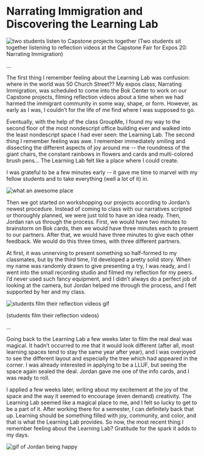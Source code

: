 # Narrating Immigration and Discovering the Learning Lab 

![two students listen to Capstone projects together](https://files.slack.com/files-pri/T0HTW3H0V-F013NJBVD3M/20191209_004_expos20rennix_capstoneevent_5d4b_009.mov_17481912.jpg?pub_secret=9b6fa15ffc)
(Two students sit together listening to reflection videos at the Capstone Fair for Expos 20: Narrating Immigration)

...

The first thing I remember feeling about the Learning Lab was confusion: where in the world was 50 Church Street?? My expos class, Narrating Immigration, was scheduled to come into the Bok Center to work on our Capstone projects, filming reflection videos about a time when we had harmed the immigrant community in some way, shape, or form. However, as early as I was, I couldn’t for the life of me find where I was supposed to go. 

Eventually, with the help of the class GroupMe, I found my way to the second floor of the most nondescript office building ever and walked into the least nondescript space I had ever seen: the Learning Lab. The second thing I remember feeling was awe. I remember immediately smiling and dissecting the different aspects of joy around me -- the roundness of the giant chairs, the constant rainbows in flowers and cards and multi-colored brush pens… The Learning Lab felt like a place where I could create. 

I was grateful to be a few minutes early -- it gave me time to marvel with my fellow students and to take everything (well a lot of it) in. 

![what an awesome place](https://files.slack.com/files-pri/T0HTW3H0V-F014FDA9XPA/screen_shot_2020-05-15_at_3.47.59_pm.png?pub_secret=a193ca87dc)

Then we got started on workshopping our projects according to Jordan’s newest procedure. Instead of coming to class with our narratives scripted or thoroughly planned, we were just told to have an idea ready. Then, Jordan ran us through the process. First, we would have two minutes to brainstorm on Bok cards, then we would have three minutes each to present to our partners. After that, we would have three minutes to give each other feedback. We would do this three times, with three different partners. 

At first, it was unnerving to present something so half-formed to my classmates, but by the third time, I’d developed a pretty solid story. When my name was randomly drawn to give presenting a try, I was ready, and I went into the small recording studio and filmed my reflection for my peers. I’d never used such fancy equipment, and I didn’t always do a perfect job of looking at the camera, but Jordan helped me through the process, and I felt supported by her and my class. 

![students film their reflection videos gif](https://media.giphy.com/media/Y4hvypY5lluU38f9aU/giphy.gif)

(students film their reflection videos) 

...

Going back to the Learning Lab a few weeks later to film the real deal was magical. It hadn’t occurred to me that it would look different (after all, most learning spaces tend to stay the same year after year), and I was overjoyed to see the different layout and especially the tree which had appeared in the corner. I was already interested in applying to be a LLUF, but seeing the space again sealed the deal. Jordan gave me one of the info cards, and I was ready to roll. 

I applied a few weeks later, writing about my excitement at the joy of the space and the way it seemed to encourage (even demand) creativity. The Learning Lab seemed like a magical place to me, and I felt so lucky to get to be a part of it. After working there for a semester, I can definitely back that up. Learning should be something filled with joy, community, and color, and that is what the Learning Lab provides. So now, the most recent thing I remember feeling about the Learning Lab? Gratitude for the spark it adds to my days. 

![gif of Jordan being happy](https://files.slack.com/files-pri/T0HTW3H0V-F013RDY4N1Y/jordayhappydance_360.gif?pub_secret=0906511b8e)
